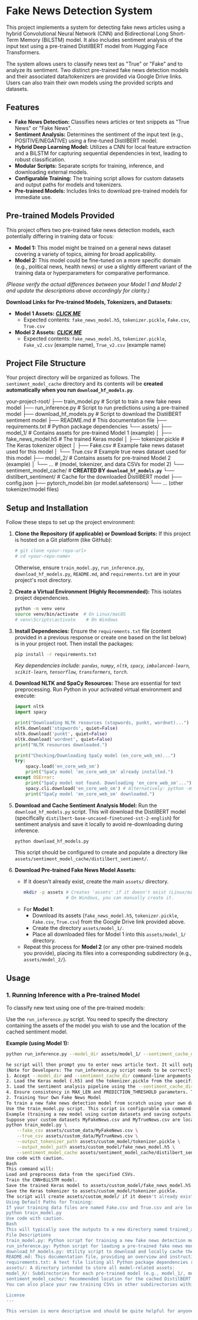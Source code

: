 <!-- # Fake News Detection Model
Made 2 Models for the detection of Fake News.  
The model uses CNN + biLSTM for news detection.  
Uses distilBERT for Sentiment Analysis.
## Download Links for 1st Model (Contains Databases, Model, and Tokenizer)
***[CLICK ME](https://drive.google.com/drive/folders/189UjfsBH5Ur6fOx6Q4VChhIJ3O4lQ-bf?usp=sharing)***
## Download Links for 2nd Model (Contains Databases, Model, and Tokenizer)
***[CLICK ME](https://drive.google.com/drive/folders/1Czjijig-OMXdrBfXNBii2d13Wfs3KmUh?usp=sharing)***

## Building Your Model
### Download Requirements
```
pip install pandas
pip install numpy
pip install nltk
pip install spacy
pip install imbalanced-learn
pip install scikit-learn
pip install tensorflow
pip install transformers
python -m spacy download en_core_web_sm
```
```
nltk.download('stopwords')
nltk.download('punkt')
nltk.download('wordnet')
nlp = spacy.load('en_core_web_sm')
```
### Files In Repo and What They Keep
1. Code - Consists of Code for model building. Can also use your database for creating your model.
2. Download your model - Consists of code to download your model and tokenizer.
3. Quick Load Model - Code for quick running of the model ( load your model and tokenizer and run in a separate file ) -->


# Fake News Detection System

This project implements a system for detecting fake news articles using a hybrid Convolutional Neural Network (CNN) and Bidirectional Long Short-Term Memory (BiLSTM) model. It also includes sentiment analysis of the input text using a pre-trained DistilBERT model from Hugging Face Transformers.

The system allows users to classify news text as "True" or "Fake" and to analyze its sentiment. Two distinct pre-trained fake news detection models and their associated data/tokenizers are provided via Google Drive links. Users can also train their own models using the provided scripts and datasets.

## Features
*   **Fake News Detection:** Classifies news articles or text snippets as "True News" or "Fake News".
*   **Sentiment Analysis:** Determines the sentiment of the input text (e.g., POSITIVE/NEGATIVE) using a fine-tuned DistilBERT model.
*   **Hybrid Deep Learning Model:** Utilizes a CNN for local feature extraction and a BiLSTM for capturing sequential dependencies in text, leading to robust classification.
*   **Modular Scripts:** Separate scripts for training, inference, and downloading external models.
*   **Configurable Training:** The training script allows for custom datasets and output paths for models and tokenizers.
*   **Pre-trained Models:** Includes links to download pre-trained models for immediate use.

## Pre-trained Models Provided

This project offers two pre-trained fake news detection models, each potentially differing in training data or focus:

*   **Model 1:** This model might be trained on a general news dataset covering a variety of topics, aiming for broad applicability.
*   **Model 2:** This model could be fine-tuned on a more specific domain (e.g., political news, health news) or use a slightly different variant of the training data or hyperparameters for comparative performance.

*(Please verify the actual differences between your Model 1 and Model 2 and update the descriptions above accordingly for clarity.)*

**Download Links for Pre-trained Models, Tokenizers, and Datasets:**
*   **Model 1 Assets:** ***[CLICK ME](https://drive.google.com/drive/folders/189UjfsBH5Ur6fOx6Q4VChhIJ3O4lQ-bf?usp=sharing)***
    *   Expected contents: `fake_news_model.h5`, `tokenizer.pickle`, `Fake.csv`, `True.csv`
*   **Model 2 Assets:** ***[CLICK ME](https://drive.google.com/drive/folders/1Czjijig-OMXdrBfXNBii2d13Wfs3KmUh?usp=sharing)***
    *   Expected contents: `fake_news_model.h5`, `tokenizer.pickle`, `Fake_v2.csv` (example name), `True_v2.csv` (example name)

## Project File Structure

Your project directory will be organized as follows. The `sentiment_model_cache` directory and its contents will be **created automatically when you run `download_hf_models.py`**.

your-project-root/
├── train_model.py             # Script to train a new fake news model
├── run_inference.py           # Script to run predictions using a pre-trained model
├── download_hf_models.py      # Script to download the DistilBERT sentiment model
├── README.md                  # This documentation file
├── requirements.txt           # Python package dependencies
└── assets/
    ├── model_1/               # Contains assets for pre-trained Model 1 (example)
    │   ├── fake_news_model.h5 # The trained Keras model
    │   ├── tokenizer.pickle   # The Keras tokenizer object
    │   ├── Fake.csv           # Example fake news dataset used for this model
    │   └── True.csv           # Example true news dataset used for this model
    ├── model_2/               # Contains assets for pre-trained Model 2 (example)
    │   └── ...                # (model, tokenizer, and data CSVs for model 2)
    └── sentiment_model_cache/ # **CREATED BY `download_hf_models.py`**
        └── distilbert_sentiment/  # Cache for the downloaded DistilBERT model
            ├── config.json
            ├── pytorch_model.bin (or model.safetensors)
            └── ... (other tokenizer/model files)

## Setup and Installation

Follow these steps to set up the project environment:

1.  **Clone the Repository (if applicable) or Download Scripts:**
    If this project is hosted on a Git platform (like GitHub):
    ```bash
    # git clone <your-repo-url>
    # cd <your-repo-name>
    ```
    Otherwise, ensure `train_model.py`, `run_inference.py`, `download_hf_models.py`, `README.md`, and `requirements.txt` are in your project's root directory.

2.  **Create a Virtual Environment (Highly Recommended):**
    This isolates project dependencies.
    ```bash
    python -m venv venv
    source venv/bin/activate  # On Linux/macOS
    # venv\Scripts\activate    # On Windows
    ```

3.  **Install Dependencies:**
    Ensure the `requirements.txt` file (content provided in a previous response or create one based on the list below) is in your project root. Then install the packages:
    ```bash
    pip install -r requirements.txt
    ```
    *Key dependencies include: `pandas`, `numpy`, `nltk`, `spacy`, `imbalanced-learn`, `scikit-learn`, `tensorflow`, `transformers`, `torch`.*

4.  **Download NLTK and SpaCy Resources:**
    These are essential for text preprocessing. Run Python in your activated virtual environment and execute:
    ```python
    import nltk
    import spacy

    print("Downloading NLTK resources (stopwords, punkt, wordnet)...")
    nltk.download('stopwords', quiet=False)
    nltk.download('punkt', quiet=False)
    nltk.download('wordnet', quiet=False)
    print("NLTK resources downloaded.")

    print("Checking/Downloading SpaCy model (en_core_web_sm)...")
    try:
        spacy.load('en_core_web_sm')
        print("SpaCy model 'en_core_web_sm' already installed.")
    except OSError:
        print("SpaCy model not found. Downloading 'en_core_web_sm'...")
        spacy.cli.download('en_core_web_sm') # Alternatively: python -m spacy download en_core_web_sm
        print("SpaCy model 'en_core_web_sm' downloaded.")
    ```

5.  **Download and Cache Sentiment Analysis Model:**
    Run the `download_hf_models.py` script. This will download the DistilBERT model (specifically `distilbert-base-uncased-finetuned-sst-2-english`) for sentiment analysis and save it locally to avoid re-downloading during inference.
    ```bash
    python download_hf_models.py
    ```
    This script should be configured to create and populate a directory like `assets/sentiment_model_cache/distilbert_sentiment/`.

6.  **Download Pre-trained Fake News Model Assets:**
    *   If it doesn't already exist, create the main `assets/` directory.
        ```bash
        mkdir -p assets # Creates 'assets' if it doesn't exist (Linux/macOS)
                        # On Windows, you can manually create it.
        ```
    *   For **Model 1**:
        *   Download its assets (`fake_news_model.h5`, `tokenizer.pickle`, `Fake.csv`, `True.csv`) from the Google Drive link provided above.
        *   Create the directory `assets/model_1/`.
        *   Place all downloaded files for Model 1 into this `assets/model_1/` directory.
    *   Repeat this process for **Model 2** (or any other pre-trained models you provide), placing its files into a corresponding subdirectory (e.g., `assets/model_2/`).

## Usage

### 1. Running Inference with a Pre-trained Model

To classify new text using one of the pre-trained models:

Use the `run_inference.py` script. You need to specify the directory containing the assets of the model you wish to use and the location of the cached sentiment model.



**Example (using Model 1):**
```bash
python run_inference.py --model_dir assets/model_1/ --sentiment_cache_dir assets/sentiment_model_cache/distilbert_sentiment/

he script will then prompt you to enter news article text. It will output the fake news classification and the sentiment analysis result.
(Note for Developers: The run_inference.py script needs to be correctly configured to:
1. Accept --model_dir and --sentiment_cache_dir command-line arguments.
2. Load the Keras model (.h5) and the tokenizer.pickle from the specified --model_dir.
3. Load the sentiment analysis pipeline using the --sentiment_cache_dir.
4. Ensure consistency in MAX_LEN and PREDICTION_THRESHOLD parameters. These might be hardcoded if constant across models, or ideally, loaded from a small configuration file (e.g., config.json) within each model_dir, or passed as additional command-line arguments if they vary per pre-trained model.)
2. Training Your Own Fake News Model
To train a new fake news detection model from scratch using your own datasets:
Use the train_model.py script. This script is configurable via command-line arguments for input data paths, output paths for the trained model and tokenizer, and the sentiment model cache location for its interactive demo.
Example (training a new model using custom datasets and saving outputs):
Suppose your custom datasets MyFakeNews.csv and MyTrueNews.csv are located in assets/custom_data/. You want to save the trained model and tokenizer to assets/custom_model/.
python train_model.py \
    --fake_csv assets/custom_data/MyFakeNews.csv \
    --true_csv assets/custom_data/MyTrueNews.csv \
    --output_tokenizer_path assets/custom_model/tokenizer.pickle \
    --output_model_path assets/custom_model/fake_news_model.h5 \
    --sentiment_model_cache assets/sentiment_model_cache/distilbert_sentiment
Use code with caution.
Bash
This command will:
Load and preprocess data from the specified CSVs.
Train the CNN+BiLSTM model.
Save the trained Keras model to assets/custom_model/fake_news_model.h5.
Save the Keras tokenizer to assets/custom_model/tokenizer.pickle.
The script will create assets/custom_model/ if it doesn't already exist.
Using Default Paths for Training:
If your training data files are named Fake.csv and True.csv and are located in the project root directory, and you run the script without specifying output paths, it will use its default settings:
python train_model.py
Use code with caution.
Bash
This will typically save the outputs to a new directory named trained_assets/ in the project root.
File Descriptions
train_model.py: Python script for training a new fake news detection model. Includes data loading, preprocessing, model definition, training, evaluation, and saving the model/tokenizer.
run_inference.py: Python script for loading a pre-trained fake news model and its tokenizer to perform inference on new, unseen text provided by the user. Also integrates sentiment analysis.
download_hf_models.py: Utility script to download and locally cache the pre-trained DistilBERT sentiment analysis model and tokenizer from Hugging Face.
README.md: This documentation file, providing an overview and instructions for the project.
requirements.txt: A text file listing all Python package dependencies required to run the project.
assets/: A directory intended to store all model-related assets:
model_X/: Subdirectories for each pre-trained model (e.g., model_1/, model_2/). Each should contain the .h5 model file, the .pickle tokenizer file, and optionally the Fake.csv and True.csv files used for training that specific model.
sentiment_model_cache/: Recommended location for the cached DistilBERT sentiment model. This directory and its distilbert_sentiment/ subfolder are typically created by download_hf_models.py.
You can also place your raw training CSVs in other subdirectories within assets/ if you are training new models (e.g., assets/custom_data/).

License
---

This version is more descriptive and should be quite helpful for anyone looking at your project. Remember to replace the generic model descriptions with accurate ones for your specific Model 1 and Model 2. Also, ensure the "Note for Developers" in the inference section regarding `MAX_LEN` and `PREDICTION_THRESHOLD` is addressed in your `run_inference.py` script for robustness if those parameters change between your pre-trained models.